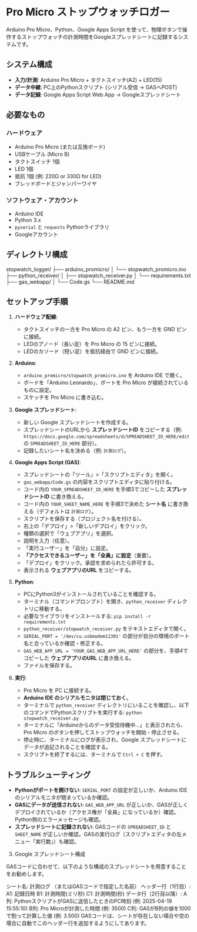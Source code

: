 # Pro Micro ストップウォッチロガー

Arduino Pro Micro、Python、Google Apps Script を使って、物理ボタンで操作するストップウォッチの計測時間をGoogleスプレッドシートに記録するシステムです。

## システム構成

- **入力/計測**: Arduino Pro Micro + タクトスイッチ(A2) + LED(15)
- **データ中継**: PC上のPythonスクリプト (シリアル受信 -> GASへPOST)
- **データ記録**: Google Apps Script Web App -> Googleスプレッドシート

## 必要なもの

### ハードウェア
- Arduino Pro Micro (または互換ボード)
- USBケーブル (Micro B)
- タクトスイッチ 1個
- LED 1個
- 抵抗 1個 (例: 220Ω or 330Ω for LED)
- ブレッドボードとジャンパーワイヤ

### ソフトウェア・アカウント
- Arduino IDE
- Python 3.x
- `pyserial` と `requests` Pythonライブラリ
- Googleアカウント

## ディレクトリ構成
stopwatch_logger/
├── arduino_promicro/
│   └── stopwatch_promicro.ino
├── python_receiver/
│   ├── stopwatch_receiver.py
│   └── requirements.txt
├── gas_webapp/
│   └── Code.gs
└── README.md


## セットアップ手順

1.  **ハードウェア配線**:
    - タクトスイッチの一方を Pro Micro の A2 ピン、もう一方を GND ピンに接続。
    - LEDのアノード（長い足）を Pro Micro の 15 ピンに接続。
    - LEDのカソード（短い足）を抵抗経由で GND ピンに接続。

2.  **Arduino**:
    - `arduino_promicro/stopwatch_promicro.ino` を Arduino IDE で開く。
    - ボードを「Arduino Leonardo」、ポートを Pro Micro が接続されているものに設定。
    - スケッチを Pro Micro に書き込む。

3.  **Google スプレッドシート**:
    - 新しい Google スプレッドシートを作成する。
    - スプレッドシートのURLから **スプレッドシートID** をコピーする（例: `https://docs.google.com/spreadsheets/d/SPREADSHEET_ID_HERE/edit` の `SPREADSHEET_ID_HERE` 部分）。
    - 記録したいシート名を決める（例: `計測ログ`）。

4.  **Google Apps Script (GAS)**:
    - スプレッドシートの「ツール」>「スクリプトエディタ」を開く。
    - `gas_webapp/Code.gs` の内容をスクリプトエディタに貼り付ける。
    - コード内の `YOUR_SPREADSHEET_ID_HERE` を手順3でコピーした **スプレッドシートID** に書き換える。
    - コード内の `YOUR_SHEET_NAME_HERE` を手順3で決めた **シート名** に書き換える（デフォルトは `計測ログ`）。
    - スクリプトを保存する（プロジェクト名を付ける）。
    - 右上の「デプロイ」>「新しいデプロイ」をクリック。
    - 種類の選択で「ウェブアプリ」を選択。
    - 説明を入力（任意）。
    - 「実行ユーザー」を「自分」に設定。
    - **「アクセスできるユーザー」を「全員」に設定**（重要）。
    - 「デプロイ」をクリック。承認を求められたら許可する。
    - 表示される **ウェブアプリのURL** をコピーする。

5.  **Python**:
    - PCにPython3がインストールされていることを確認する。
    - ターミナル（コマンドプロンプト）を開き、`python_receiver` ディレクトリに移動する。
    - 必要なライブラリをインストールする: `pip install -r requirements.txt`
    - `python_receiver/stopwatch_receiver.py` をテキストエディタで開く。
    - `SERIAL_PORT = '/dev/cu.usbmodem11301'` の部分が自分の環境のポート名と合っているか確認・修正する。
    - `GAS_WEB_APP_URL = 'YOUR_GAS_WEB_APP_URL_HERE'` の部分を、手順4でコピーした **ウェブアプリのURL** に書き換える。
    - ファイルを保存する。

6.  **実行**:
    - Pro Micro を PC に接続する。
    - **Arduino IDE のシリアルモニタは閉じておく**。
    - ターミナルで `python_receiver` ディレクトリにいることを確認し、以下のコマンドでPythonスクリプトを実行する: `python stopwatch_receiver.py`
    - ターミナルに「Arduinoからのデータ受信待機中...」と表示されたら、Pro Micro のボタンを押してストップウォッチを開始・停止させる。
    - 停止時に、ターミナルにログが表示され、Google スプレッドシートにデータが追記されることを確認する。
    - スクリプトを終了するには、ターミナルで `Ctrl + C` を押す。

## トラブルシューティング

- **Pythonがポートを開けない**: `SERIAL_PORT` の設定が正しいか、Arduino IDEのシリアルモニタが閉まっているか確認。
- **GASにデータが送信されない**: `GAS_WEB_APP_URL` が正しいか、GASが正しくデプロイされているか（アクセス権が「全員」になっているか）確認。Python側のエラーメッセージも確認。
- **スプレッドシートに記録されない**: GASコードの `SPREADSHEET_ID` と `SHEET_NAME` が正しいか確認。GASの実行ログ（スクリプトエディタの左メニュー「実行数」）も確認。

3. Google スプレッドシート構成

GASコードに合わせて、以下のような構成のスプレッドシートを用意することをお勧めします。

シート名: 計測ログ （またはGASコードで指定した名前）
ヘッダー行（1行目）:
A1: 記録日時
B1: 計測時間(ミリ秒)
C1: 計測時間(秒)
データ行（2行目以降）:
A列: PythonスクリプトがGASに送信したときのPC時刻 (例: 2025-04-19 15:55:10)
B列: Pro Microが計測した時間 (例: 3500)
C列: GASがB列の値を1000で割って計算した値 (例: 3.500)
GASコードは、シートが存在しない場合や空の場合に自動でこのヘッダー行を追加するようにしてあります。